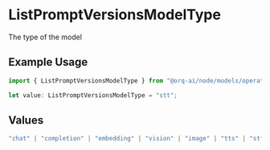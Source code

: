 # ListPromptVersionsModelType

The type of the model

## Example Usage

```typescript
import { ListPromptVersionsModelType } from "@orq-ai/node/models/operations";

let value: ListPromptVersionsModelType = "stt";
```

## Values

```typescript
"chat" | "completion" | "embedding" | "vision" | "image" | "tts" | "stt" | "rerank" | "moderations"
```